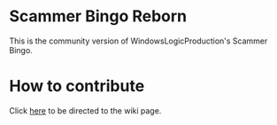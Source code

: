 # Scammer Bingo Reborn

This is the community version of WindowsLogicProduction's Scammer Bingo.

# How to contribute

Click [here](https://github.com/JoeTheHuman/Scammer-Bingo-Reborn/wiki/How-to-contribute) to be directed to the wiki page.
